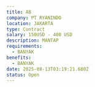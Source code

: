 ```yaml
---
title: AB
company: PT RYANINDO
location: JAKARTA
type: Contract
salary: 150USD - 400 USD
description: MANTAP
requirements:
  - BANYAK
benefits:
  - BANYAK
date: 2025-08-13T03:19:21.680Z
status: Open
---
```

